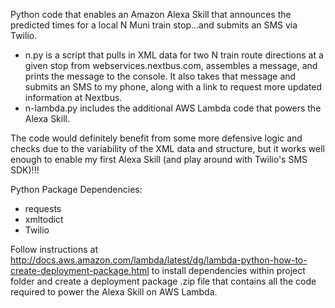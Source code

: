 Python code that enables an Amazon Alexa Skill that announces the predicted times for a local N Muni train stop...and submits an SMS via Twilio.

- n.py is a script that pulls in XML data for two  N train route directions at a given stop from webservices.nextbus.com, assembles a message, and prints the message to the console. It also takes that message and submits an SMS to my phone, along with a link to request more updated information at Nextbus.
- n-lambda.py includes the additional AWS Lambda code that powers the Alexa Skill.

The code would definitely benefit from some more defensive logic and checks due to the variability of the XML data and structure, but it works well enough to enable my first Alexa Skill (and play around with Twilio's SMS SDK)!!!

Python Package Dependencies:
- requests
- xmltodict
- Twilio

Follow instructions at http://docs.aws.amazon.com/lambda/latest/dg/lambda-python-how-to-create-deployment-package.html to install dependencies within project folder and create a deployment package .zip file that contains all the code required to power the Alexa Skill on AWS Lambda.
